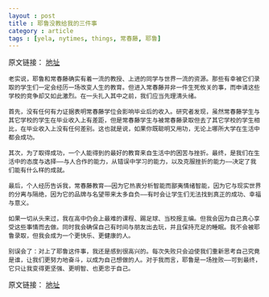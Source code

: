 ```yaml
---
layout : post
title : 耶鲁没教给我的三件事
category : article
tags : [yela, nytimes, things, 常春藤, 耶鲁]
---
```


原文链接： [地址](http://cn.nytimes.com/article/education/2012/12/29/cc29jiangxueqin)

	老实说，耶鲁和常春藤确实有着一流的教授、上进的同学与世界一流的资源。那些有幸被它们录取的学生们一定会经历一场改变人生的教育。但进入常春藤并非一件生死攸关的事，而申请这些学校的竞争却又如此激烈。在一头扎入其中之前，我们应当先理清头绪。

	首先，没有任何有力证据表明常春藤学位会影响毕业后的收入。研究者发现，虽然常春藤学生与其它学校的学生在毕业收入上有差距，但是常春藤学生与被常春藤录取但去了其它学校的学生相比，在毕业收入上没有任何差别。这也就是说，如果你既聪明又用功，无论上哪所大学在生活中都会成功。

	其次，为了取得成功，一个人能得到的最好的教育来自生活中的困苦与挫折。最终，是我们在生活中的态度与选择——与人合作的能力，从错误中学习的能力，以及克服挫折的能力——决定了我们能有什么样的成就。

	最后，个人经历告诉我，常春藤教育——因为它热衷分析智能而鄙夷情绪智能，因为它与现实世界的分离与隔绝，因为它的品牌与名望带来太多自负——有时会让学生们无法找到真正的成功、幸福与意义。

	如果一切从头来过，我在高中仍会上最难的课程、踢足球、当校报主编。但我会因为自己真心享受这些事情而去做。同时我会确保自己有时间与朋友出去玩，并且保持充足的睡眠。我不会被耶鲁录取，但我会成为一个更快乐、更健康的人。

	别误会了：对上了耶鲁这件事，我还是感到很高兴的。每次失败只会迫使我们重新思考自己究竟是谁，让我们更努力地奋斗，以成为自己想做的人。对于我而言，耶鲁是一场挫败——可到最终，它只让我变得更坚强、更明智、也更忠于自己。


原文链接： [地址](http://cn.nytimes.com/article/education/2012/12/29/cc29jiangxueqin)